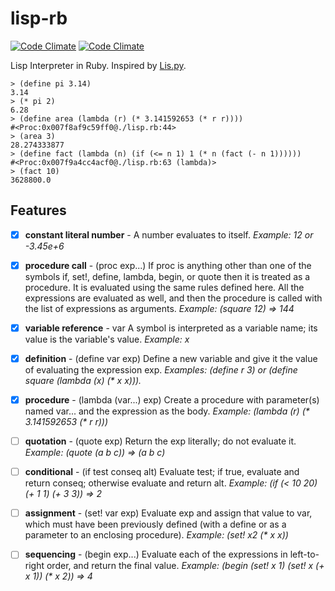 lisp-rb
=======

[![Code Climate](https://codeclimate.com/github/jamesmoriarty/lisp-rb.png)](https://codeclimate.com/github/jamesmoriarty/lisp-rb) [![Code Climate](https://codeclimate.com/github/jamesmoriarty/lisp-rb/coverage.png)](https://codeclimate.com/github/jamesmoriarty/lisp-rb)

Lisp Interpreter in Ruby. Inspired by [Lis.py](http://norvig.com/lispy.html).

```
> (define pi 3.14)
3.14
> (* pi 2)
6.28
> (define area (lambda (r) (* 3.141592653 (* r r))))
#<Proc:0x007f8af9c59ff0@./lisp.rb:44>
> (area 3)
28.274333877
> (define fact (lambda (n) (if (<= n 1) 1 (* n (fact (- n 1))))))
#<Proc:0x007f9a4cc4acf0@./lisp.rb:63 (lambda)>
> (fact 10)
3628800.0
```

Features
--------

- [x] __constant literal number__ -	A number evaluates to itself. _Example: 12 or -3.45e+6_

- [x] __procedure call__ - (proc exp...)	If proc is anything other than one of the symbols if, set!, define, lambda, begin, or quote then it is treated as a procedure. It is evaluated using the same rules defined here. All the expressions are evaluated as well, and then the procedure is called with the list of expressions as arguments. _Example: (square 12) ⇒ 144_

- [x] __variable reference__ - var	A symbol is interpreted as a variable name; its value is the variable's value. _Example: x_

- [x] __definition__	- (define var exp)	Define a new variable and give it the value of evaluating the expression exp. _Examples: (define r 3) or (define square (lambda (x) (* x x)))._

- [x] __procedure__	- (lambda (var...) exp)	Create a procedure with parameter(s) named var... and the expression as the body. _Example: (lambda (r) (* 3.141592653 (* r r)))_

- [ ] __quotation__	- (quote exp) Return the exp literally; do not evaluate it. _Example: (quote (a b c)) ⇒ (a b c)_

- [ ] __conditional__ -	(if test conseq alt)	Evaluate test; if true, evaluate and return conseq; otherwise evaluate and return alt. _Example: (if (< 10 20) (+ 1 1) (+ 3 3)) ⇒ 2_

- [ ] __assignment__ -	(set! var exp)	Evaluate exp and assign that value to var, which must have been previously defined (with a define or as a parameter to an enclosing procedure). _Example: (set! x2 (* x x))_


- [ ] __sequencing__ -	(begin exp...)	 Evaluate each of the expressions in left-to-right order, and return the final value. _Example: (begin (set! x 1) (set! x (+ x 1)) (* x 2)) ⇒ 4_
